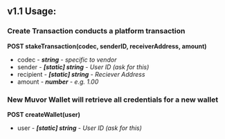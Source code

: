 ## v1.1 Usage: 

### Create Transaction conducts a platform transaction 
**POST stakeTransaction(codec, senderID, receiverAddress, amount)** 

* codec - ***string*** - _specific to vendor_
* sender - ***[static] string*** - _User ID (ask for this)_
* recipient - ***[static] string*** - _Reciever Address_
* amount - ***number*** - _e.g. 1.00_

### New Muvor Wallet will retrieve all credentials for a new wallet
**POST createWallet(user)**
* user - ***[static] string*** - _User ID (ask for this)_